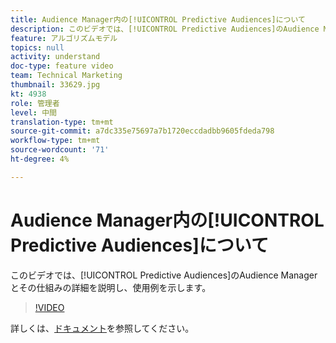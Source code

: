 ```yaml
---
title: Audience Manager内の[!UICONTROL Predictive Audiences]について
description: このビデオでは、[!UICONTROL Predictive Audiences]のAudience Managerとその仕組みの詳細を説明し、使用例を示します。
feature: アルゴリズムモデル
topics: null
activity: understand
doc-type: feature video
team: Technical Marketing
thumbnail: 33629.jpg
kt: 4938
role: 管理者
level: 中間
translation-type: tm+mt
source-git-commit: a7dc335e75697a7b1720eccdadbb9605fdeda798
workflow-type: tm+mt
source-wordcount: '71'
ht-degree: 4%

---
```



# Audience Manager内の[!UICONTROL Predictive Audiences]について

このビデオでは、[!UICONTROL Predictive Audiences]のAudience Managerとその仕組みの詳細を説明し、使用例を示します。

>[!VIDEO](https://video.tv.adobe.com/v/33629/?quality=12)

詳しくは、[ドキュメント](https://docs.adobe.com/content/help/en/audience-manager/user-guide/features/algorithmic-models/predictive-audiences/predictive-audiences.html)を参照してください。
